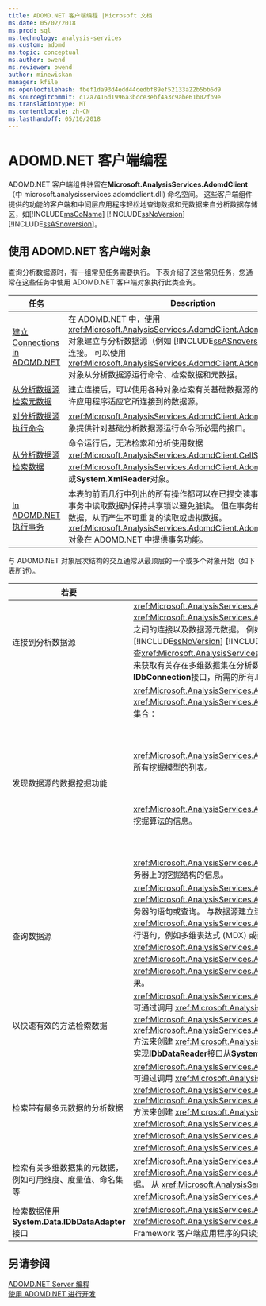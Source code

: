 ```yaml
---
title: ADOMD.NET 客户端编程 |Microsoft 文档
ms.date: 05/02/2018
ms.prod: sql
ms.technology: analysis-services
ms.custom: adomd
ms.topic: conceptual
ms.author: owend
ms.reviewer: owend
author: minewiskan
manager: kfile
ms.openlocfilehash: fbef1da93d4edd44cedbf89ef52133a22b5bb6d9
ms.sourcegitcommit: c12a7416d1996a3bcce3ebf4a3c9abe61b02fb9e
ms.translationtype: MT
ms.contentlocale: zh-CN
ms.lasthandoff: 05/10/2018
---
```

# <a name="adomdnet-client-programming"></a>ADOMD.NET 客户端编程
  ADOMD.NET 客户端组件驻留在**Microsoft.AnalysisServices.AdomdClient** （中 microsoft.analysisservices.adomdclient.dll) 命名空间。 这些客户端组件提供的功能的客户端和中间层应用程序轻松地查询数据和元数据来自分析数据存储区，如[!INCLUDE[msCoName](../../includes/msconame-md.md)] [!INCLUDE[ssNoVersion](../../includes/ssnoversion-md.md)] [!INCLUDE[ssASnoversion](../../includes/ssasnoversion-md.md)]。  
  
## <a name="using-the-adomdnet-client-objects"></a>使用 ADOMD.NET 客户端对象  
 查询分析数据源时，有一组常见任务需要执行。 下表介绍了这些常见任务，您通常在这些任务中使用 ADOMD.NET 客户端对象执行此类查询。  
  
|任务|Description|  
|----------|-----------------|  
|[建立 Connections in ADOMD.NET](../../analysis-services/multidimensional-models-adomd-net-client/connections-in-adomd-net.md)|在 ADOMD.NET 中，使用 <xref:Microsoft.AnalysisServices.AdomdClient.AdomdConnection> 对象建立与分析数据源（例如 [!INCLUDE[ssASnoversion](../../includes/ssasnoversion-md.md)] 数据库）的连接。 可以使用 <xref:Microsoft.AnalysisServices.AdomdClient.AdomdConnection> 对象从分析数据源运行命令、检索数据和元数据。|  
|[从分析数据源检索元数据](../../analysis-services/multidimensional-models-adomd-net-client/retrieving-metadata-from-an-analytical-data-source.md)|建立连接后，可以使用各种对象检索有关基础数据源的信息。 此功能允许应用程序适应它所连接到的数据源。|  
|[对分析数据源执行命令](../../analysis-services/multidimensional-models-adomd-net-client/executing-commands-against-an-analytical-data-source.md)|<xref:Microsoft.AnalysisServices.AdomdClient.AdomdCommand> 对象提供针对基础分析数据源运行命令所必需的接口。|  
|[从分析数据源检索数据](../../analysis-services/multidimensional-models-adomd-net-client/retrieving-data-from-an-analytical-data-source.md)|命令运行后，无法检索和分析使用数据<xref:Microsoft.AnalysisServices.AdomdClient.CellSet>， <xref:Microsoft.AnalysisServices.AdomdClient.AdomdDataReader>，或**System.XmlReader**对象。|  
|[In ADOMD.NET 执行事务](../../analysis-services/multidimensional-models-adomd-net-client/connections-in-adomd-net-performing-transactions.md)|本表的前面几行中列出的所有操作都可以在已提交读事务中发生，在该事务中读取数据时保持共享锁以避免脏读。 但在事务结束之前仍可更改数据，从而产生不可重复的读取或虚拟数据。 <xref:Microsoft.AnalysisServices.AdomdClient.AdomdTransaction> 对象在 ADOMD.NET 中提供事务功能。|  
  
 与 ADOMD.NET 对象层次结构的交互通常从最顶层的一个或多个对象开始（如下表所述）。  
  
|若要|使用此对象|  
|--------|---------------------|  
|连接到分析数据源|<xref:Microsoft.AnalysisServices.AdomdClient.AdomdConnection><br /> <xref:Microsoft.AnalysisServices.AdomdClient.AdomdConnection> 对象表示与数据源之间的连接以及数据源元数据。 例如，你可以连接到[!INCLUDE[msCoName](../../includes/msconame-md.md)] [!INCLUDE[ssNoVersion](../../includes/ssnoversion-md.md)] [!INCLUDE[ssASnoversion](../../includes/ssasnoversion-md.md)]本地多维数据集 (.cub) 文件，并检查<xref:Microsoft.AnalysisServices.AdomdClient.AdomdConnection.Cubes%2A>属性来获取有关存在多维数据集在分析数据源上的元数据。 此对象还表示的实现**IDbConnection**接口，所需的所有.NET Framework 数据提供程序的接口。|  
|发现数据源的数据挖掘功能|<xref:Microsoft.AnalysisServices.AdomdClient.AdomdConnection><br /> <xref:Microsoft.AnalysisServices.AdomdClient.AdomdConnection> 对象公开若干挖掘集合：<br /><br /><br /><br /> <xref:Microsoft.AnalysisServices.AdomdClient.MiningModelCollection> 包含数据源中所有挖掘模型的列表。<br /><br /><br /><br /> <xref:Microsoft.AnalysisServices.AdomdClient.MiningServiceCollection> 提供有关可用挖掘算法的信息。<br /><br /><br /><br /> <xref:Microsoft.AnalysisServices.AdomdClient.MiningStructureCollection> 公开有关服务器上的挖掘结构的信息。|  
|查询数据源|<xref:Microsoft.AnalysisServices.AdomdClient.AdomdCommand><br /> <xref:Microsoft.AnalysisServices.AdomdClient.AdomdCommand> 对象表示将发送到服务器的语句或查询。 与数据源建立连接后，即可使用 <xref:Microsoft.AnalysisServices.AdomdClient.AdomdCommand> 对象以支持的语言运行语句，例如多维表达式 (MDX) 或数据挖掘扩展插件 (DMX)。 还可以使用 <xref:Microsoft.AnalysisServices.AdomdClient.AdomdCommand> 对象以 <xref:Microsoft.AnalysisServices.AdomdClient.CellSet> 或 <xref:Microsoft.AnalysisServices.AdomdClient.AdomdDataReader> 对象形式返回结果。|  
|以快速有效的方法检索数据|<xref:Microsoft.AnalysisServices.AdomdClient.AdomdDataReader><br /> 可通过调用 <xref:Microsoft.AnalysisServices.AdomdClient.AdomdDataReader> 对象的 <xref:Microsoft.AnalysisServices.AdomdClient.AdomdCommand.Execute%2A> 或 <xref:Microsoft.AnalysisServices.AdomdClient.AdomdCommand.ExecuteReader%2A> 方法来创建 <xref:Microsoft.AnalysisServices.AdomdClient.AdomdCommand>。 此对象实现**IDbDataReader**接口从**System.Data**的.NET Framework 类库的命名空间。|  
|检索带有最多元数据的分析数据|<xref:Microsoft.AnalysisServices.AdomdClient.CellSet><br /> 可通过调用 <xref:Microsoft.AnalysisServices.AdomdClient.CellSet> 的 <xref:Microsoft.AnalysisServices.AdomdClient.AdomdCommand.Execute%2A> 或 <xref:Microsoft.AnalysisServices.AdomdClient.AdomdCommand.ExecuteCellSet%2A> 方法来创建 <xref:Microsoft.AnalysisServices.AdomdClient.AdomdCommand>。 在 <xref:Microsoft.AnalysisServices.AdomdClient.AdomdCommand> 返回 <xref:Microsoft.AnalysisServices.AdomdClient.CellSet> 后，即可检查 <xref:Microsoft.AnalysisServices.AdomdClient.CellSet> 包含的分析数据。|  
|检索有关多维数据集的元数据，例如可用维度、度量值、命名集等|<xref:Microsoft.AnalysisServices.AdomdClient.CubeDef><br /> <xref:Microsoft.AnalysisServices.AdomdClient.CubeDef> 表示有关多维数据集的元数据。 从 <xref:Microsoft.AnalysisServices.AdomdClient.CubeDef> 引用 <xref:Microsoft.AnalysisServices.AdomdClient.AdomdConnection>。|  
|检索数据使用**System.Data.IDbDataAdapter**接口|<xref:Microsoft.AnalysisServices.AdomdClient.AdomdDataAdapter><br /> <xref:Microsoft.AnalysisServices.AdomdClient.AdomdDataAdapter> 提供对现有 .NET Framework 客户端应用程序的只读支持。|  
  
## <a name="see-also"></a>另请参阅  
 [ADOMD.NET Server 编程](../../analysis-services/multidimensional-models-adomd-net-server/adomd-net-server-programming.md)   
 [使用 ADOMD.NET 进行开发](../../analysis-services/multidimensional-models/adomd-net/developing-with-adomd-net.md)  
  
  
